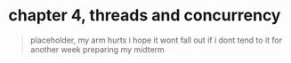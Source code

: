# chapter 4, threads and concurrency

> placeholder, my arm hurts i hope it wont fall out if i dont tend to it for another week preparing my midterm

